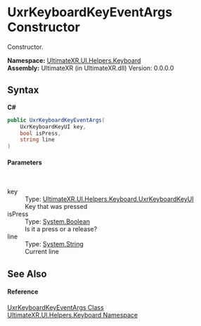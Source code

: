 # UxrKeyboardKeyEventArgs Constructor 
 

Constructor.

**Namespace:**&nbsp;<a href="N_UltimateXR_UI_Helpers_Keyboard">UltimateXR.UI.Helpers.Keyboard</a><br />**Assembly:**&nbsp;UltimateXR (in UltimateXR.dll) Version: 0.0.0.0

## Syntax

**C#**<br />
``` C#
public UxrKeyboardKeyEventArgs(
	UxrKeyboardKeyUI key,
	bool isPress,
	string line
)
```


#### Parameters
&nbsp;<dl><dt>key</dt><dd>Type: <a href="T_UltimateXR_UI_Helpers_Keyboard_UxrKeyboardKeyUI">UltimateXR.UI.Helpers.Keyboard.UxrKeyboardKeyUI</a><br />Key that was pressed</dd><dt>isPress</dt><dd>Type: <a href="https://docs.microsoft.com/dotnet/api/system.boolean" target="_blank" rel="noopener noreferrer">System.Boolean</a><br />Is it a press or a release?</dd><dt>line</dt><dd>Type: <a href="https://docs.microsoft.com/dotnet/api/system.string" target="_blank" rel="noopener noreferrer">System.String</a><br />Current line</dd></dl>

## See Also


#### Reference
<a href="T_UltimateXR_UI_Helpers_Keyboard_UxrKeyboardKeyEventArgs">UxrKeyboardKeyEventArgs Class</a><br /><a href="N_UltimateXR_UI_Helpers_Keyboard">UltimateXR.UI.Helpers.Keyboard Namespace</a><br />